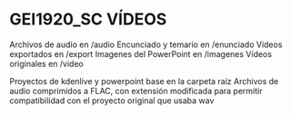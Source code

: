 # GEI1920_SC VÍDEOS

Archivos de audio en /audio
Encunciado y temario en /enunciado
Videos exportados en /export
Imagenes del PowerPoint en /imagenes
Vídeos originales en /video

Proyectos de kdenlive y powerpoint base en la carpeta raíz
Archivos de audio comprimidos a FLAC, con extensión modificada para permitir compatibilidad con el proyecto original que usaba wav